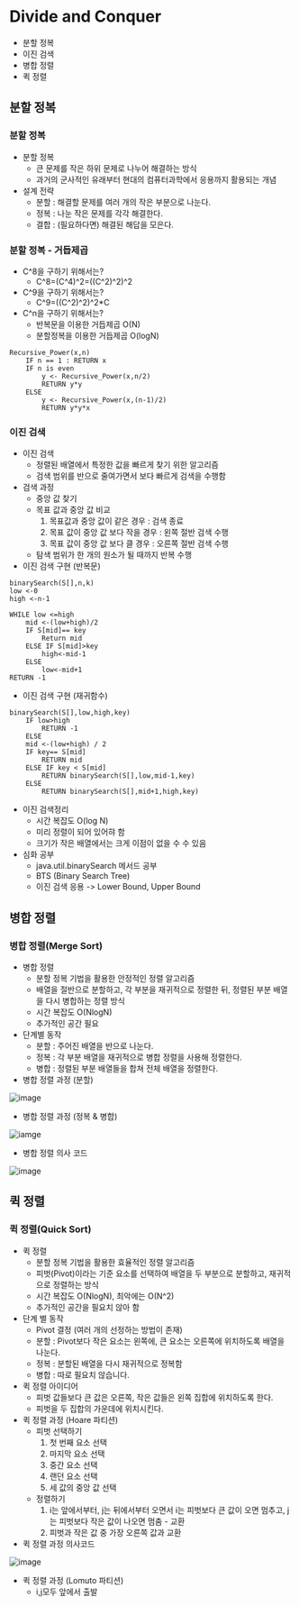 # Divide and Conquer
- 분할 정복
- 이진 검색
- 병합 정렬
- 퀵 정렬

## 분할 정복
### 분할 정복
- 분할 정복
    - 큰 문제를 작은 하위 문제로 나누어 해결하는 방식
    - 과거의 군사적인 유래부터 현대의 컴퓨터과학에서 응용까지 활용되는 개념
- 설계 전략 
    - 분할 : 해결할 문제를 여러 개의 작은 부분으로 나눈다.
    - 정복 : 나눈 작은 문제를 각각 해결한다.
    - 결합 : (필요하다면) 해결된 해답을 모은다.
### 분할 정복 - 거듭제곱
- C^8을 구하기 위해서는?
    - C^8=(C^4)^2=((C^2)^2)^2
- C^9을 구하기 위해서는?
    - C^9=((C^2)^2)^2*C
- C^n을 구하기 위해서는?
    - 반복문을 이용한 거듭제곱 O(N)
    - 분할정복을 이용한 거듭제곱 O(logN)

```
Recursive_Power(x,n)
    IF n == 1 : RETURN x
    IF n is even
        y <- Recursive_Power(x,n/2)
        RETURN y*y
    ELSE
        y <- Recursive_Power(x,(n-1)/2)
        RETURN y*y*x 
```

### 이진 검색
- 이진 검색
    - 정렬된 배열에서 특정한 값을 빠르게 찾기 위한 알고리즘
    - 검색 범위를 반으로 줄여가면서 보다 빠르게 검색을 수행함
- 검색 과정
    - 중앙 값 찾기
    - 목표 값과 중앙 값 비교
        1. 목표값과 중앙 값이 같은 경우 : 검색 종료
        2. 목표 값이 중앙 값 보다 작을 경우 : 왼쪽 절반 검색 수행
        3. 목표 값이 중앙 값 보다 클 경우 : 오른쪽 절반 검색 수행
    - 탐색 범위가 한 개의 원소가 될 때까지 반복 수행
- 이진 검색 구현 (반복문)

```
binarySearch(S[],n,k)
low <-0
high <-n-1

WHILE low <=high
    mid <-(low+high)/2
    IF S[mid]== key
        Return mid
    ELSE IF S[mid]>key
        high<-mid-1
    ELSE
        low<-mid+1
RETURN -1
```

- 이진 검색 구현 (재귀함수)

```
binarySearch(S[],low,high,key)
    IF low>high
        RETURN -1
    ELSE
    mid <-(low+high) / 2
    IF key== S[mid]
        RETURN mid
    ELSE IF key < S[mid]
        RETURN binarySearch(S[],low,mid-1,key)
    ELSE
        RETURN binarySearch(S[],mid+1,high,key)
```

- 이진 검색정리
    - 시간 복잡도 O(log N)
    - 미리 정렬이 되어 있어햐 함
    - 크기가 작은 배열에서는 크게 이점이 없을 수 수 있음
- 심화 공부
    - java.util.binarySearch 메서드 공부
    - BTS (Binary Search Tree)
    - 이진 검색 응용 -> Lower Bound, Upper Bound

## 병합 정렬 
### 병합 정렬(Merge Sort)
- 병합 정렬 
    - 분할 정복 기법을 활용한 안정적인 정렬 알고리즘
    - 배열을 절반으로 분할하고, 각 부분을 재귀적으로 정렬한 뒤, 정렬된 부분 배열을 다시 병합하는 정렬 방식
    - 시간 복잡도 O(NlogN)
    - 추가적인 공간 필요
- 단계별 동작
    - 분할 : 주어진 배열을 반으로 나눈다.
    - 정복 : 각 부분 배열을 재귀적으로 병합 정렬을 사용해 정렬한다.
    - 병합 : 정렬된 부분 배열들을 합쳐 전체 배열을 정렬한다.
- 병합 정렬 과정 (분할)

![image](./image/merge_divide.PNG)

- 병합 정렬 과정 (정복 & 병합)

![iamge](./image/merge_conquer.PNG)

- 병합 정렬 의사 코드

![image](./image/merge_pseudocode.PNG)

## 퀵 정렬
### 퀵 정렬(Quick Sort)
- 퀵 정렬
    - 분할 정복 기법을 활용한 효율적인 정렬 알고리즘
    - 피벗(Pivot)이라는 기준 요소를 선택하여 배열을 두 부분으로 분할하고, 재귀적으로 정렬하는 방식
    - 시간 복잡도 O(NlogN), 최악에는 O(N^2)
    - 추가적인 공간을 필요치 않아 함
- 단계 별 동작
    - Pivot 결정 (여러 개의 선정하는 방법이 존재)
    - 분할 : Pivot보다 작은 요소는 왼쪽에, 큰 요소는 오른쪽에 위치하도록 배열을 나눈다.
    - 정복 : 분할된 배열을 다시 재귀적으로 정복함
    - 병합 : 따로 필요치 않습니다.
- 퀵 정렬 아이디어
    - 피벗 값들보다 큰 값은 오른쪽, 작은 값들은 왼쪽 집합에 위치하도록 한다.
    - 피벗을 두 집합의 가운데에 위치시킨다.
- 퀵 정렬 과정 (Hoare 파티션)
    - 피벗 선택하기
        1. 첫 번째 요소 선택
        2. 마지막 요소 선택
        3. 중간 요소 선택
        4. 랜던 요소 선택
        5. 세 값의 중앙 값 선택
    - 정렬하기
        1. i는 앞에서부터, j는 뒤에서부터 오면서 i는 피벗보다 큰 값이 오면 멈추고, j는 피벗보다 작은 값이 나오면 멈춤 - 교환
        2. 피벗과 작은 값 중 가장 오른쪽 값과 교환 
- 퀵 정렬 과정 의사코드

![image](./image/quick_pseudocode.PNG)

- 퀵 정렬 과정 (Lomuto 파티션)    
    - i,j모두 앞에서 출발
